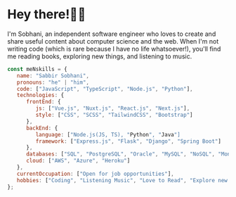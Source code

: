 
<!--
**iamsabbirsobhani/iamsabbirsobhani** is a ✨ _special_ ✨ repository because its `README.md` (this file) appears on your GitHub profile.

Here are some ideas to get you started:

- 🔭 I’m currently working on ...
- 🌱 I’m currently learning ...
- 👯 I’m looking to collaborate on ...
- 🤔 I’m looking for help with ...
- 💬 Ask me about ...
- 📫 How to reach me: ...
- 😄 Pronouns: ...
- ⚡ Fun fact: ...
-->
# Hey there!👋🏼 

I'm Sobhani, an independent software engineer who loves to create and share useful content about computer science and the web. When I'm not writing code (which is rare because I have no life whatsoever!), you'll find me reading books, exploring new things, and listening to music.

```javascript
const meNskills = {
   name: "Sabbir Sobhani",
   pronouns: "he" | "him",
   code: ["JavaScript", "TypeScript", "Node.js", "Python"],
   technologies: {
      frontEnd: {
         js: ["Vue.js", "Nuxt.js", "React.js", "Next.js"],
         style: ["CSS", "SCSS", "TailwindCSS", "Bootstrap"]
      },
      backEnd: {
         language: ["Node.js(JS, TS), "Python", "Java"]
         framework: ["Express.js", "Flask", "Django", "Spring Boot"]
      },
      databases: ["SQL", "PostgreSQL", "Oracle", "MySQL", "NoSQL", "MongoDB"],
      cloud: ["AWS", "Azure", "Heroku"]
   },
   currentOccupation: ["Open for job opportunities"],
   hobbies: ["Coding", "Listening Music", "Love to Read", "Explore new things"],
};
```
